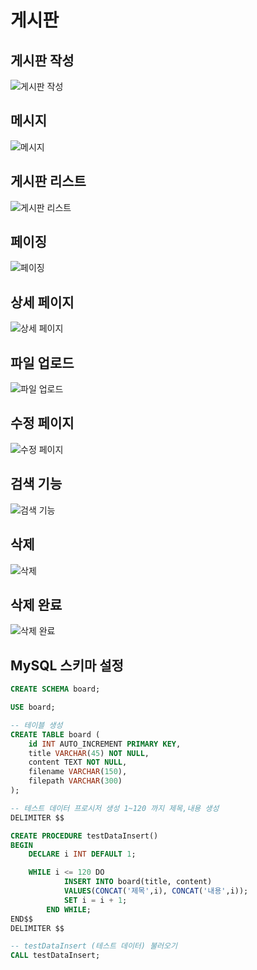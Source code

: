 # 게시판

## 게시판 작성
![게시판 작성](src%2Fmain%2Fresources%2Fstatic%2Ffiles%2Fwrite.png)

## 메시지
![메시지](src%2Fmain%2Fresources%2Fstatic%2Ffiles%2Fmessage.png)

## 게시판 리스트
![게시판 리스트](src%2Fmain%2Fresources%2Fstatic%2Ffiles%2Flist1.png)

## 페이징
![페이징](src%2Fmain%2Fresources%2Fstatic%2Ffiles%2Fpage.png)

## 상세 페이지
![상세 페이지](src%2Fmain%2Fresources%2Fstatic%2Ffiles%2Fview.png)

## 파일 업로드
![파일 업로드](src%2Fmain%2Fresources%2Fstatic%2Ffiles%2Fimage.png)

## 수정 페이지
![수정 페이지](src%2Fmain%2Fresources%2Fstatic%2Ffiles%2Fmodify.png)

## 검색 기능
![검색 기능](src%2Fmain%2Fresources%2Fstatic%2Ffiles%2FsearchKeyword.png)

## 삭제
![삭제](src%2Fmain%2Fresources%2Fstatic%2Ffiles%2Fdelete.png)

## 삭제 완료
![삭제 완료](src%2Fmain%2Fresources%2Fstatic%2Ffiles%2Flist2.png)

## MySQL 스키마 설정
```sql
CREATE SCHEMA board;

USE board;

-- 테이블 생성
CREATE TABLE board (
    id INT AUTO_INCREMENT PRIMARY KEY,
    title VARCHAR(45) NOT NULL,
    content TEXT NOT NULL,
    filename VARCHAR(150),
    filepath VARCHAR(300)
);

-- 테스트 데이터 프로시저 생성 1~120 까지 제목,내용 생성
DELIMITER $$

CREATE PROCEDURE testDataInsert()
BEGIN
    DECLARE i INT DEFAULT 1;

    WHILE i <= 120 DO
            INSERT INTO board(title, content)
            VALUES(CONCAT('제목',i), CONCAT('내용',i));
            SET i = i + 1;
        END WHILE;
END$$
DELIMITER $$

-- testDataInsert (테스트 데이터) 불러오기
CALL testDataInsert;

